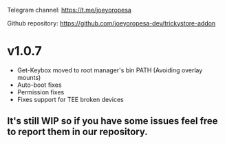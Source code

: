 Telegram channel:
https://t.me/joeyoropesa

Github repository:
https://github.com/joeyoropesa-dev/trickystore-addon

# v1.0.7

- Get-Keybox moved to root manager's bin PATH (Avoiding overlay mounts)
- Auto-boot fixes
- Permission fixes
- Fixes support for TEE broken devices

## It's still WIP so if you have some issues feel free to report them in our repository.
